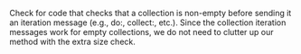 Check for code that checks that a collection is non-empty before sending it an iteration message (e.g., do:, collect:, etc.). Since the collection iteration messages work for empty collections, we do not need to clutter up our method with the extra size check.